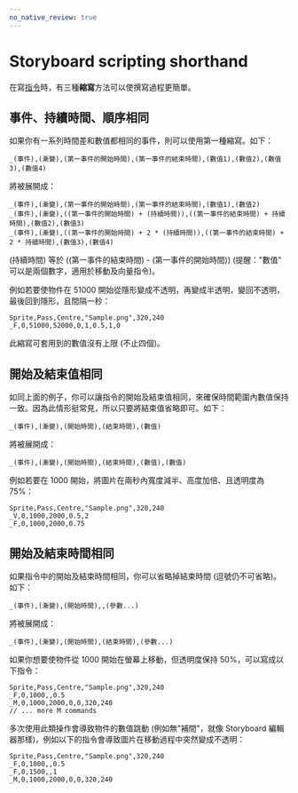 ```yaml
---
no_native_review: true
---
```


# Storyboard scripting shorthand

在寫[指令](/wiki/Storyboard/Scripting/Commands)時，有三種**縮寫**方法可以使撰寫過程更簡單。

## 事件、持續時間、順序相同

如果你有一系列時間差和數值都相同的事件，則可以使用第一種縮寫。如下：

`_(事件),(漸變),(第一事件的開始時間),(第一事件的結束時間),(數值1),(數值2),(數值3),(數值4)`

將被展開成：

```
_(事件),(漸變),(第一事件的開始時間),(第一事件的結束時間),(數值1),(數值2)
_(事件),(漸變),((第一事件的開始時間) + (持續時間)),((第一事件的結束時間) + 持續時間),(數值2),(數值3)
_(事件),(漸變),((第一事件的開始時間) + 2 * (持續時間)),((第一事件的結束時間) + 2 * 持續時間),(數值3),(數值4)
```

(持續時間) 等於 ((第一事件的結束時間) - (第一事件的開始時間)) (提醒："數值" 可以是兩個數字，適用於移動及向量指令)。

例如若要使物件在 51000 開始從隱形變成不透明，再變成半透明，變回不透明，最後回到隱形，且間隔一秒：

```
Sprite,Pass,Centre,"Sample.png",320,240
_F,0,51000,52000,0,1,0.5,1,0
```

此縮寫可套用到的數值沒有上限 (不止四個)。

## 開始及結束值相同

如同上面的例子，你可以讓指令的開始及結束值相同，來確保時間範圍內數值保持一致。因為此情形挺常見，所以只要將結束值省略即可。如下：

`_(事件),(漸變),(開始時間),(結束時間),(數值)`

將被展開成：

`_(事件),(漸變),(開始時間),(結束時間),(數值),(數值)`

例如若要在 1000 開始，將圖片在兩秒內寬度減半、高度加倍、且透明度為 75%：

```
Sprite,Pass,Centre,"Sample.png",320,240
_V,0,1000,2000,0.5,2
_F,0,1000,2000,0.75
```

## 開始及結束時間相同

如果指令中的開始及結束時間相同，你可以省略掉結束時間 (逗號仍不可省略)。如下：

`_(事件),(漸變),(開始時間),,(參數...)`

將被展開成：

`_(事件),(漸變),(開始時間),(結束時間),(參數...)`

如果你想要使物件從 1000 開始在螢幕上移動，但透明度保持 50%，可以寫成以下指令：

```
Sprite,Pass,Centre,"Sample.png",320,240
_F,0,1000,,0.5
_M,0,1000,2000,0,0,320,240
// ... more M commands
```

多次使用此類操作會導致物件的數值跳動 (例如無"補間"，就像 Storyboard 編輯器那樣)，例如以下的指令會導致圖片在移動過程中突然變成不透明：

```
Sprite,Pass,Centre,"Sample.png",320,240
_F,0,1000,,0.5
_F,0,1500,,1
_M,0,1000,2000,0,0,320,240
```
